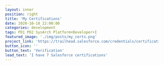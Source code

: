 ```yaml
---
layout: inner
position: right
title: 'My Certifications'
date: 2020-10-18 22:00:00
categories: development
tags: PD1 PD2 SysArch Platform+Developer+I
featured_image: './img/posts/my_certs.png'
project_link: 'https://trailhead.salesforce.com/credentials/certification-detail-print?searchString=RvOoAAGJRm10MvT4BB8OzPxFJCcqMdOOK2usGqRy54N34XuO7BkyjhBmBSbib2pA'
button_icon: ''
button_text: 'Verification'
lead_text: 'I have 7 Salesforce certifications'
---
```

